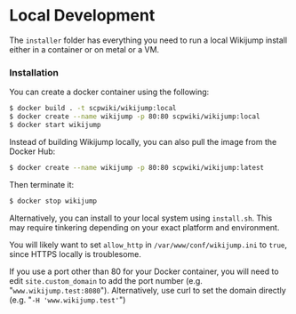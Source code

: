 # Local Development

The `installer` folder has everything you need to run a local Wikijump install either in a container or on metal or a VM.

### Installation

You can create a docker container using the following:

```bash
$ docker build . -t scpwiki/wikijump:local
$ docker create --name wikijump -p 80:80 scpwiki/wikijump:local
$ docker start wikijump
```

Instead of building Wikijump locally, you can also pull the image from the Docker Hub:

```bash
$ docker create --name wikijump -p 80:80 scpwiki/wikijump:latest
```

Then terminate it:

```bash
$ docker stop wikijump
```

Alternatively, you can install to your local system using `install.sh`. This may require tinkering depending on your exact platform and environment.


You will likely want to set `allow_http` in `/var/www/conf/wikijump.ini` to `true`, since HTTPS locally is troublesome.

If you use a port other than 80 for your Docker container, you will need to edit `site.custom_domain` to add the port number (e.g. "`www.wikijump.test:8080`"). Alternatively, use curl to set the domain directly (e.g. "`-H 'www.wikijump.test'`")
